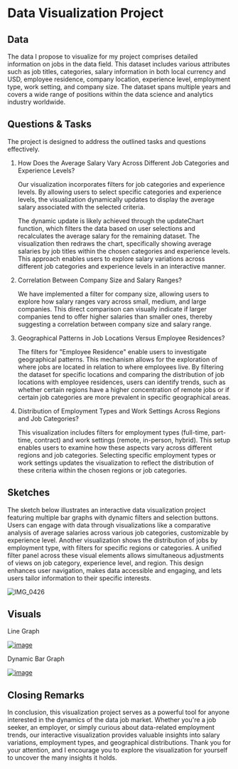# Data Visualization Project

## Data

The data I propose to visualize for my project comprises detailed information on jobs in the data field. This dataset includes various attributes such as job titles, categories, salary information in both local currency and USD, employee residence, company location, experience level, employment type, work setting, and company size. The dataset spans multiple years and covers a wide range of positions within the data science and analytics industry worldwide.


## Questions & Tasks

The project is designed to address the outlined tasks and questions effectively.

1. How Does the Average Salary Vary Across Different Job Categories and Experience Levels?
   
   Our visualization incorporates filters for job categories and experience levels. By allowing users to select specific categories and 
   experience levels, the visualization dynamically updates to display the average salary associated with the selected criteria.

   The dynamic update is likely achieved through the updateChart function, which filters the data based on user selections and recalculates the 
   average salary for the remaining dataset. The visualization then redraws the chart, specifically showing average salaries by job titles 
   within the chosen categories and experience levels. This approach enables users to explore salary variations across different job categories 
   and experience levels in an interactive manner.

2. Correlation Between Company Size and Salary Ranges?

   We have implemented a filter for company size, allowing users to explore how salary ranges vary across small, medium, and large companies. 
   This direct comparison can visually indicate if larger companies tend to offer higher salaries than smaller ones, thereby suggesting a 
   correlation between company size and salary range.

3. Geographical Patterns in Job Locations Versus Employee Residences?

   The filters for "Employee Residence" enable users to investigate geographical patterns. This mechanism allows for the exploration of where 
   jobs are located in relation to where employees live. By filtering the dataset for specific locations and comparing the distribution of job 
   locations with employee residences, users can identify trends, such as whether certain regions have a higher concentration of remote jobs or 
   if certain job categories are more prevalent in specific geographical areas.

4. Distribution of Employment Types and Work Settings Across Regions and Job Categories?

   This visualization includes filters for employment types (full-time, part-time, contract) and work settings (remote, in-person, hybrid). This 
   setup enables users to examine how these aspects vary across different regions and job categories. Selecting specific employment types or 
   work settings updates the visualization to reflect the distribution of these criteria within the chosen regions or job categories.


## Sketches

The sketch below illustrates an interactive data visualization project featuring multiple bar graphs with dynamic filters and selection buttons. Users can engage with data through visualizations like a comparative analysis of average salaries across various job categories, customizable by experience level. Another visualization shows the distribution of jobs by employment type, with filters for specific regions or categories. A unified filter panel across these visual elements allows simultaneous adjustments of views on job category, experience level, and region. This design enhances user navigation, makes data accessible and engaging, and lets users tailor information to their specific interests.

![IMG_0426](https://github.com/Sreelikhith/dataviz-project/assets/128874576/6e17f2a4-a933-4601-826a-94101c3d374d)




## Visuals

Line Graph

[![image](https://github.com/Sreelikhith/dataviz-project/assets/128874576/3a1a3d58-bed7-46f7-8614-60e76baf331a)](https://vizhub.com/Sreelikhith/bd6af7bd54f0461a8b6e45d474483ace)

Dynamic Bar Graph

[![image](https://github.com/Sreelikhith/dataviz-project/assets/128874576/81b4326a-b256-4a5e-9e57-e8d182ac47d8)](https://vizhub.com/Sreelikhith/76ebb65f368f45399ed00f176f303f79)

## Closing Remarks
In conclusion, this visualization project serves as a powerful tool for anyone interested in the dynamics of the data job market. Whether you're a job seeker, an employer, or simply curious about data-related employment trends, our interactive visualization provides valuable insights into salary variations, employment types, and geographical distributions. Thank you for your attention, and I encourage you to explore the visualization for yourself to uncover the many insights it holds.

